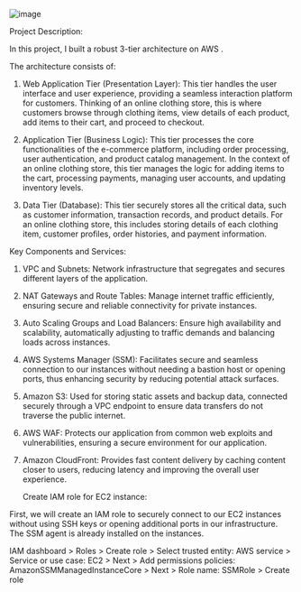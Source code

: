 ![image](https://github.com/user-attachments/assets/fd920870-a66b-45a3-8c38-954855eff6d4)

Project Description:

In this project, I built a robust 3-tier architecture on AWS .

The architecture consists of:

1. Web Application Tier (Presentation Layer): This tier handles the user interface and user experience, providing a seamless interaction platform for customers. Thinking of an online clothing store, this is where customers browse through clothing items, view details of each product, add items to their cart, and proceed to checkout.

2. Application Tier (Business Logic): This tier processes the core functionalities of the e-commerce platform, including order processing, user authentication, and product catalog management. In the context of an online clothing store, this tier manages the logic for adding items to the cart, processing payments, managing user accounts, and updating inventory levels.

3. Data Tier (Database): This tier securely stores all the critical data, such as customer information, transaction records, and product details. For an online clothing store, this includes storing details of each clothing item, customer profiles, order histories, and payment information.

Key Components and Services:

1. VPC and Subnets: Network infrastructure that segregates and secures different layers of the application.

2. NAT Gateways and Route Tables: Manage internet traffic efficiently, ensuring secure and reliable connectivity for private instances.

3. Auto Scaling Groups and Load Balancers: Ensure high availability and scalability, automatically adjusting to traffic demands and balancing loads across instances.

4. AWS Systems Manager (SSM): Facilitates secure and seamless connection to our instances without needing a bastion host or opening ports, thus enhancing security by reducing potential attack surfaces.

5. Amazon S3: Used for storing static assets and backup data, connected securely through a VPC endpoint to ensure data transfers do not traverse the public internet.

6. AWS WAF: Protects our application from common web exploits and vulnerabilities, ensuring a secure environment for our application.

7. Amazon CloudFront: Provides fast content delivery by caching content closer to users, reducing latency and improving the overall user experience.

   Create IAM role for EC2 instance:

First, we will create an IAM role to securely connect to our EC2 instances without using SSH keys or opening additional ports in our infrastructure. The SSM agent is already installed on the instances.

IAM dashboard > Roles > Create role > Select trusted entity: AWS service > Service or use case: EC2 > Next > Add permissions policies: AmazonSSMManagedInstanceCore > Next > Role name: SSMRole > Create role

